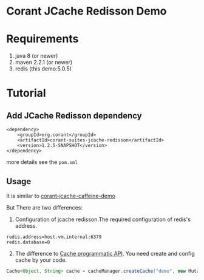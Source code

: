# Corant JCache Redisson Demo
# Requirements
1. java 8 (or newer)
2. maven 2.2.1 (or newer)
3. redis (this demo:5.0.5)
# Tutorial
## Add JCache Redisson dependency
```
<dependency>
    <groupId>org.corant</groupId>
    <artifactId>corant-suites-jcache-redisson</artifactId>
    <version>1.2.5-SNAPSHOT</version>
</dependency>
```
more details see the `pom.xml`
## Usage
It is similar to [corant-jcache-caffeine-demo](https://github.com/sushuaihao/corant-demo/tree/master/corant-jcache-caffeine-demo#tutorial)

But There are two differences:
1. Configuration of jcache redisson.The required configuration of redis's address.
```
redis.address=host.vm.internal:6379
redis.database=0
```
2. The difference to [Cache programmatic API](https://github.com/sushuaihao/corant-demo/tree/master/corant-jcache-caffeine-demo#cache-programmatic-api).
You need create and config cache by your code.
```java
Cache<Object, String> cache = cacheManager.createCache("demo", new MutableConfiguration<>());
```

